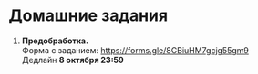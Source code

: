 # Домашние задания 


1. **Предобработка.**   
Форма с заданием: https://forms.gle/8CBiuHM7gcjg55gm9  
Дедлайн **8 октября 23:59**
